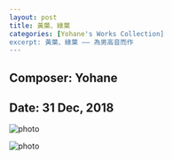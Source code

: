 ```yaml
---
layout: post
title: 黃葉、綠葉
categories: [Yohane's Works Collection]
excerpt: 黃葉、綠葉 —— 為男高音而作
---
```

## Composer: Yohane

## Date: 31 Dec, 2018

![photo](/maples/assets/Leaves/1.png)

![photo](/maples/assets/Leaves/2.png)